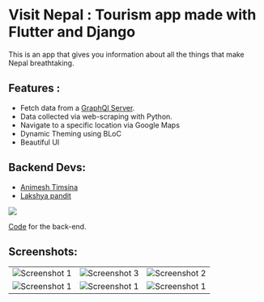 # Visit Nepal : Tourism app made with Flutter and Django
 This is an app that gives you information about all the things that make Nepal breathtaking.<br>
## Features :
<ul>
<li>Fetch data from a <a href ="http://tourism-nepal.herokuapp.com/">GraphQl Server</a>.</li>
<li>Data collected via web-scraping with Python.</li>
<li>Navigate to a specific location via Google Maps</li>
<li>Dynamic Theming using BLoC</li>
<li>Beautiful UI</li>
</ul>

## Backend Devs:
<ul>
<li><a href ="https://github.com/AnimeshTimsina">Animesh Timsina</a></li>
<li><a href ="https://github.com/panditlakshya">Lakshya pandit</a></li>

</ul>
<a href ="https://play.google.com/store/apps/details?id=com.bimsina.visit_nepal"><img src ="https://play.google.com/intl/en/badges/images/generic/en_badge_web_generic.png"></a>

<a href="https://github.com/AnimeshTimsina/tourism_nepal">Code</a> for the back-end.<br>

## Screenshots:<br>
<table style={border:"none"}><tr>

<td><img src="https://user-images.githubusercontent.com/29589003/60561720-50ddef80-9d74-11e9-9407-69d8fd28e144.png" alt="Screenshot 1"/></td>
<td><img src="https://user-images.githubusercontent.com/29589003/60561720-50ddef80-9d74-11e9-9407-69d8fd28e144.png" alt="Screenshot 3"/></td>
<td><img src="https://user-images.githubusercontent.com/29589003/60561927-23de0c80-9d75-11e9-82c4-11486f429028.png" alt="Screenshot 2"/></td>
</tr>
<tr>
<td><img src="https://user-images.githubusercontent.com/29589003/60561660-0b212700-9d74-11e9-9360-e14ffbb1e29d.png" alt="Screenshot 1"/></td>
<td><img src="https://user-images.githubusercontent.com/29589003/60561296-c47efd00-9d72-11e9-9a7f-b1316e1e2ca9.png" alt="Screenshot 1"/></td>
<td><img src="https://user-images.githubusercontent.com/29589003/60561303-c779ed80-9d72-11e9-8e20-0bc413e3db5b.png" alt="Screenshot 1"/></td>
</tr>
</table>


